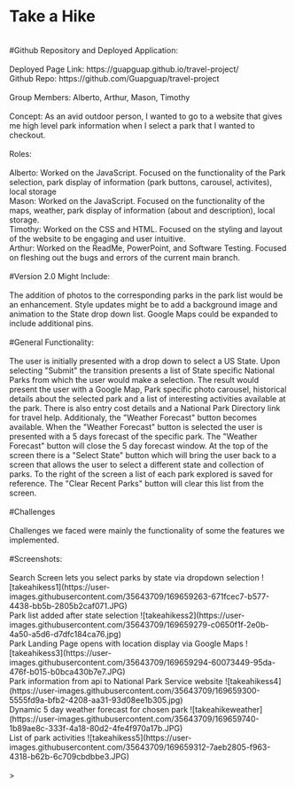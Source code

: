 # Take a Hike

<br>
#Github Repository and Deployed Application:
<br>
<br>
Deployed Page Link: https://guapguap.github.io/travel-project/
<br>
Github Repo: https://github.com/Guapguap/travel-project
<br>
<br>
Group Members: Alberto, Arthur, Mason, Timothy
<br>
<br>
Concept:
As an avid outdoor person, I wanted to go to a website that gives me high level park information when I select a park that I wanted to checkout.
<br>
<br>
Roles:
<br>
<br>
Alberto: Worked on the JavaScript. Focused on the functionality of the Park selection, park display of information (park buttons, carousel, activites), local storage
<br>
Mason: Worked on the JavaScript. Focused on the functionality of the maps, weather, park display of information (about and description), local storage.
<br>
Timothy: Worked on the CSS and HTML. Focused on the styling and layout of the website to be engaging and user intuitive.
<br>
Arthur: Worked on the ReadMe, PowerPoint, and Software Testing. Focused on fleshing out the bugs and errors of the current main branch.
<br>
<br>
#Version 2.0 Might Include:
<br>
<br>
The addition of photos to the corresponding parks in the park list would be an enhancement. Style updates might be to add a background image and animation to the State drop down list. Google Maps could be expanded to include additional pins.
<br>
<br>
#General Functionality:
<br>
<br>
The user is initially presented with a drop down to select a US State. Upon selecting "Submit" the transition presents a list of State specific National Parks
from which the user would make a selection. The result would present the user with a Google Map, Park specific photo carousel, historical details about the
selected park and a list of interesting activities available at the park. There is also entry cost details and a National Park Directory link for travel help.
Additionaly, the "Weather Forecast" button becomes available. When the "Weather Forecast" button is selected the user is presented with a 5 days forecast of
the specific park. The "Weather Forecast" button will close the 5 day forecast window. At the top of the screen there is a "Select State" button which will
bring the user back to a screen that allows the user to select a different state and collection of parks. To the right of the screen a list of each park
explored is saved for reference. The "Clear Recent Parks" button will clear this list from the screen.
<br>
<br>
#Challenges
<br>
<br>
Challenges we faced were mainly the functionality of some the features we implemented.
<br>
<br>
#Screenshots:
<br>
<br>
Search Screen lets you select parks by state via dropdown selection
![takeahikess1](https://user-images.githubusercontent.com/35643709/169659263-671fcec7-b577-4438-bb5b-2805b2caf071.JPG)
<br>
Park list added after state selection
![takeahikess2](https://user-images.githubusercontent.com/35643709/169659279-c0650f1f-2e0b-4a50-a5d6-d7dfc184ca76.jpg)
<br>
Park Landing Page opens with location display via Google Maps
![takeahikess3](https://user-images.githubusercontent.com/35643709/169659294-60073449-95da-476f-b015-b0bca430b7e7.JPG)
<br>
Park information from api to National Park Service website
![takeahikess4](https://user-images.githubusercontent.com/35643709/169659300-5555fd9a-bfb2-4208-aa31-93d08ee1b305.jpg)
<br>
Dynamic 5 day weather forecast for chosen park
![takeahikeweather](https://user-images.githubusercontent.com/35643709/169659740-1b89ae8c-333f-4a18-80d2-4fe4f970a17b.JPG)
<br>
List of park activities
![takeahikess5](https://user-images.githubusercontent.com/35643709/169659312-7aeb2805-f963-4318-b62b-6c709cbdbbe3.JPG)
<br>
<br>>
